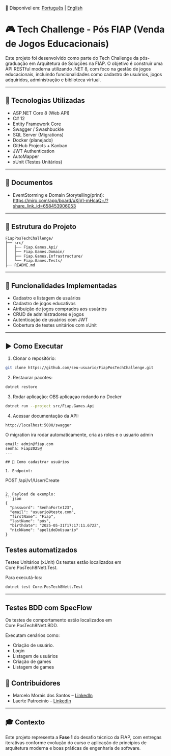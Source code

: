 📄 Disponível em: [Português](README.md) | [English](README.en.md)

# 🎮 Tech Challenge - Pós FIAP (Venda de Jogos Educacionais)

Este projeto foi desenvolvido como parte do Tech Challenge da pós-graduação em Arquitetura de Soluções na FIAP. O objetivo é construir uma API RESTful moderna utilizando .NET 8, com foco na gestão de jogos educacionais, incluindo funcionalidades como cadastro de usuários, jogos adquiridos, administração e biblioteca virtual.

---

## 🚀 Tecnologias Utilizadas

- ASP.NET Core 8 (Web API)
- C# 12
- Entity Framework Core
- Swagger / Swashbuckle
- SQL Server (Migrations)
- Docker (planejado)
- GitHub Projects + Kanban
- JWT Authentication
- AutoMapper
- xUnit (Testes Unitários)

---

## 📄 Documentos
- EventStorming e Domain Storytelling(print): https://miro.com/app/board/uXjVI-mHcaQ=/?share_link_id=658453906053

---

## 🧱 Estrutura do Projeto

```
FiapPosTechChallenge/
├── src/
│   ├── Fiap.Games.Api/
│   ├── Fiap.Games.Domain/
│   ├── Fiap.Games.Infrastructure/
│   └── Fiap.Games.Tests/
├── README.md
```

---

## 📌 Funcionalidades Implementadas

- Cadastro e listagem de usuários
- Cadastro de jogos educativos
- Atribuição de jogos comprados aos usuários
- CRUD de administradores e jogos
- Autenticação de usuários com JWT
- Cobertura de testes unitários com xUnit

---

## ▶️ Como Executar

1. Clonar o repositório:
```bash
git clone https://github.com/seu-usuario/FiapPosTechChallenge.git
```

2. Restaurar pacotes:
```bash
dotnet restore
```

3. Rodar aplicação: OBS aplicaçao rodando no Docker
```bash
dotnet run --project src/Fiap.Games.Api
```

4. Acessar documentação da API:
```
http://localhost:5000/swagger
```
O migration ira rodar automaticamente, cria as roles e o usuario admin 
```
email: admin@fiap.com
senha: Fiap2025@
---

## 🧪 Como cadastrar usuários

1. Endpoint:
```
POST /api/v1/User/Create
```

2. Payload de exemplo:
```json
{
  "password": "SenhaForte123",
  "email": "usuario@teste.com",
  "firstName": "Fiap",
  "lastName": "pós",
  "birthdate": "2025-05-31T17:17:11.672Z",
  "nickName": "apelidoDoUsuario"
}
```
 Testes automatizados
---

Testes Unitários (xUnit)
Os testes estão localizados em Core.PosTech8Nett.Test.

Para executá-los:
```bash
dotnet test Core.PosTech8Nett.Test
```

---

## Testes BDD com SpecFlow


Os testes de comportamento estão localizados em Core.PosTech8Nett.BDD.

Executam cenários como:
- Criaçäo de usuário.
- Login
- Listagem de usuários
- Criaçäo de games
- Listagem de games


## 🤝 Contribuidores

- Marcelo Morais dos Santos – [LinkedIn](https://www.linkedin.com/in/marcelo-morais-61584146/)
- Laerte Patrocínio – [LinkedIn](https://www.linkedin.com/in/laerte-patrocinio-19937295/)

---

## 🎓 Contexto

Este projeto representa a **Fase 1** do desafio técnico da FIAP, com entregas iterativas conforme evolução do curso e aplicação de princípios de arquitetura moderna e boas práticas de engenharia de software.
